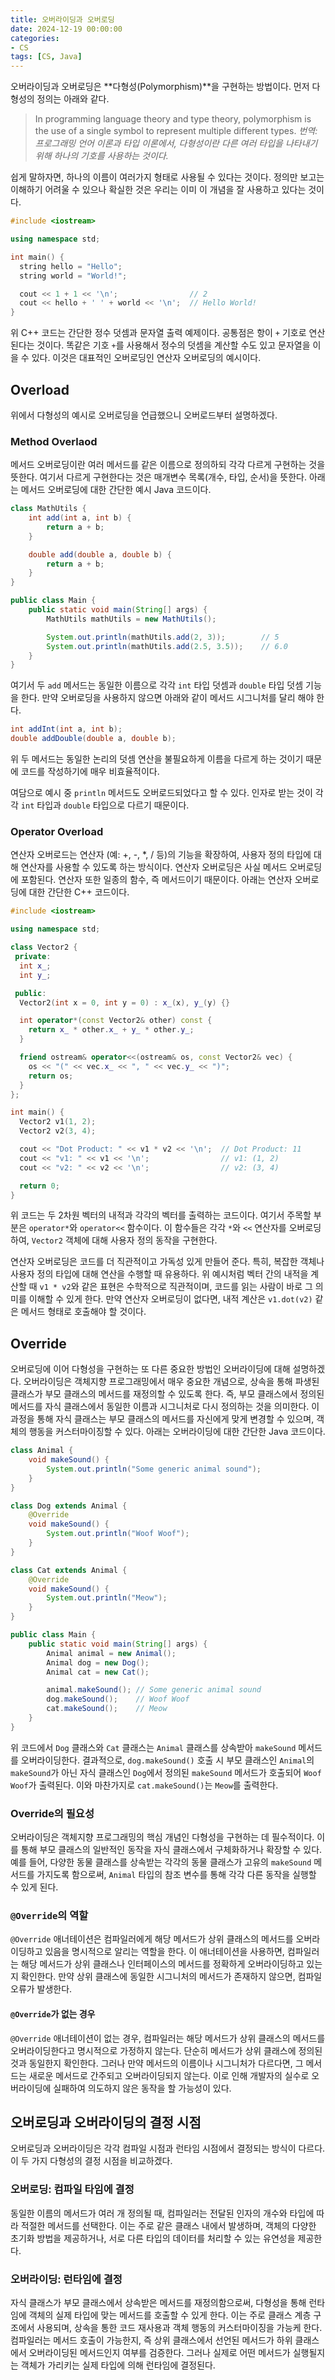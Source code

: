 ```yaml
---
title: 오버라이딩과 오버로딩
date: 2024-12-19 00:00:00
categories:
- CS
tags: [CS, Java]
---
```


오버라이딩과 오버로딩은 **다형성(Polymorphism)**을 구현하는 방법이다. 먼저 다형성의 정의는 아래와 같다.

> In programming language theory and type theory,
> polymorphism is the use of a single symbol to represent multiple different types.
_번역: 프로그래밍 언어 이론과 타입 이론에서, 다형성이란 다른 여러 타입을 나타내기 위해 하나의 기호를 사용하는 것이다._

쉽게 말하자면, 하나의 이름이 여러가지 형태로 사용될 수 있다는 것이다. 정의만 보고는 이해하기 어려울 수 있으나 확실한 것은 우리는 이미 이 개념을 잘 사용하고 있다는 것이다.

```cpp
#include <iostream>

using namespace std;

int main() {
  string hello = "Hello";
  string world = "World!";

  cout << 1 + 1 << '\n';                // 2
  cout << hello + ' ' + world << '\n';  // Hello World!
}
```

위 C++ 코드는 간단한 정수 덧셈과 문자열 출력 예제이다. 공통점은 항이 `+` 기호로 연산된다는 것이다.
똑같은 기호 `+`를 사용해서 정수의 덧셈을 계산할 수도 있고 문자열을 이을 수 있다. 이것은 대표적인 오버로딩인 연산자 오버로딩의 예시이다.

## Overload

위에서 다형성의 예시로 오버로딩을 언급했으니 오버로드부터 설명하겠다.

### Method Overlaod

메서드 오버로딩이란 여러 메서드를 같은 이름으로 정의하되 각각 다르게 구현하는 것을 뜻한다. 여기서 다르게 구현한다는 것은 매개변수 목록(개수, 타입, 순서)을 뜻한다.
아래는 메서드 오버로딩에 대한 간단한 예시 Java 코드이다.

```java
class MathUtils {
    int add(int a, int b) {
        return a + b;
    }

    double add(double a, double b) {
        return a + b;
    }
}

public class Main {
    public static void main(String[] args) {
        MathUtils mathUtils = new MathUtils();

        System.out.println(mathUtils.add(2, 3));        // 5
        System.out.println(mathUtils.add(2.5, 3.5));    // 6.0
    }
}
```

여기서 두 `add` 메서드는 동일한 이름으로 각각 `int` 타입 덧셈과 `double` 타입 덧셈 기능을 한다. 만약 오버로딩을 사용하지 않으면 아래와 같이 메서드 시그니처를 달리 해야 한다.

```java
int addInt(int a, int b);
double addDouble(double a, double b);
```

위 두 메서드는 동일한 논리의 덧셈 연산을 불필요하게 이름을 다르게 하는 것이기 때문에 코드를 작성하기에 매우 비효율적이다.

여담으로 예시 중 `println` 메서드도 오버로드되었다고 할 수 있다. 인자로 받는 것이 각각 `int` 타입과 `double` 타입으로 다르기 때문이다.

### Operator Overload

연산자 오버로드는 연산자 (예: +, -, *, / 등)의 기능을 확장하여, 사용자 정의 타입에 대해 연산자를 사용할 수 있도록 하는 방식이다.
연산자 오버로딩은 사실 메서드 오버로딩에 포함된다. 연산자 또한 일종의 함수, 즉 메서드이기 때문이다. 아래는 연산자 오버로딩에 대한 간단한 C++ 코드이다.

```cpp
#include <iostream>

using namespace std;

class Vector2 {
 private:
  int x_;
  int y_;

 public:
  Vector2(int x = 0, int y = 0) : x_(x), y_(y) {}

  int operator*(const Vector2& other) const {
    return x_ * other.x_ + y_ * other.y_;
  }

  friend ostream& operator<<(ostream& os, const Vector2& vec) {
    os << "(" << vec.x_ << ", " << vec.y_ << ")";
    return os;
  }
};

int main() {
  Vector2 v1(1, 2);
  Vector2 v2(3, 4);

  cout << "Dot Product: " << v1 * v2 << '\n';  // Dot Product: 11
  cout << "v1: " << v1 << '\n';                // v1: (1, 2)
  cout << "v2: " << v2 << '\n';                // v2: (3, 4)

  return 0;
}
```

위 코드는 두 2차원 벡터의 내적과 각각의 벡터를 출력하는 코드이다. 여기서 주목할 부분은 `operator*`와 `operator<<` 함수이다.
이 함수들은 각각 `*`와 `<<` 연산자를 오버로딩하여, `Vector2` 객체에 대해 사용자 정의 동작을 구현한다.

연산자 오버로딩은 코드를 더 직관적이고 가독성 있게 만들어 준다. 특히, 복잡한 객체나 사용자 정의 타입에 대해 연산을 수행할 때 유용하다.
위 예시처럼 벡터 간의 내적을 계산할 때 `v1 * v2`와 같은 표현은 수학적으로 직관적이며, 코드를 읽는 사람이 바로 그 의미를 이해할 수 있게 한다.
만약 연산자 오버로딩이 없다면, 내적 계산은 `v1.dot(v2)` 같은 메서드 형태로 호출해야 할 것이다.

## Override

오버로딩에 이어 다형성을 구현하는 또 다른 중요한 방법인 오버라이딩에 대해 설명하겠다.
오버라이딩은 객체지향 프로그래밍에서 매우 중요한 개념으로, 상속을 통해 파생된 클래스가 부모 클래스의 메서드를 재정의할 수 있도록 한다.
즉, 부모 클래스에서 정의된 메서드를 자식 클래스에서 동일한 이름과 시그니처로 다시 정의하는 것을 의미한다.
이 과정을 통해 자식 클래스는 부모 클래스의 메서드를 자신에게 맞게 변경할 수 있으며, 객체의 행동을 커스터마이징할 수 있다. 아래는 오버라이딩에 대한 간단한 Java 코드이다.

```java
class Animal {
    void makeSound() {
        System.out.println("Some generic animal sound");
    }
}

class Dog extends Animal {
    @Override
    void makeSound() {
        System.out.println("Woof Woof");
    }
}

class Cat extends Animal {
    @Override
    void makeSound() {
        System.out.println("Meow");
    }
}

public class Main {
    public static void main(String[] args) {
        Animal animal = new Animal();
        Animal dog = new Dog();
        Animal cat = new Cat();

        animal.makeSound(); // Some generic animal sound
        dog.makeSound();    // Woof Woof
        cat.makeSound();    // Meow
    }
}
```

위 코드에서 `Dog` 클래스와 `Cat` 클래스는 `Animal` 클래스를 상속받아 `makeSound` 메서드를 오버라이딩한다.
결과적으로, `dog.makeSound()` 호출 시 부모 클래스인 `Animal`의 `makeSound`가 아닌 자식 클래스인 `Dog`에서 정의된 `makeSound` 메서드가 호출되어 `Woof Woof`가 출력된다.
이와 마찬가지로 `cat.makeSound()`는 `Meow`를 출력한다.

### Override의 필요성

오버라이딩은 객체지향 프로그래밍의 핵심 개념인 다형성을 구현하는 데 필수적이다. 이를 통해 부모 클래스의 일반적인 동작을 자식 클래스에서 구체화하거나 확장할 수 있다.
예를 들어, 다양한 동물 클래스를 상속받는 각각의 동물 클래스가 고유의 `makeSound` 메서드를 가지도록 함으로써, `Animal` 타입의 참조 변수를 통해 각각 다른 동작을 실행할 수 있게 된다.

### `@Override`의 역할

`@Override` 애너테이션은 컴파일러에게 해당 메서드가 상위 클래스의 메서드를 오버라이딩하고 있음을 명시적으로 알리는 역할을 한다.
이 애너테이션을 사용하면, 컴파일러는 해당 메서드가 상위 클래스나 인터페이스의 메서드를 정확하게 오버라이딩하고 있는지 확인한다.
만약 상위 클래스에 동일한 시그니처의 메서드가 존재하지 않으면, 컴파일 오류가 발생한다.

#### `@Override`가 없는 경우

`@Override` 애너테이션이 없는 경우, 컴파일러는 해당 메서드가 상위 클래스의 메서드를 오버라이딩한다고 명시적으로 가정하지 않는다.
단순히 메서드가 상위 클래스에 정의된 것과 동일한지 확인한다. 그러나 만약 메서드의 이름이나 시그니처가 다르다면, 그 메서드는 새로운 메서드로 간주되고 오버라이딩되지 않는다.
이로 인해 개발자의 실수로 오버라이딩에 실패하여 의도하지 않은 동작을 할 가능성이 있다.

## 오버로딩과 오버라이딩의 결정 시점

오버로딩과 오버라이딩은 각각 컴파일 시점과 런타임 시점에서 결정되는 방식이 다르다. 이 두 가지 다형성의 결정 시점을 비교하겠다.

### 오버로딩: 컴파일 타임에 결정

동일한 이름의 메서드가 여러 개 정의될 때, 컴파일러는 전달된 인자의 개수와 타입에 따라 적절한 메서드를 선택한다.
이는 주로 같은 클래스 내에서 발생하며, 객체의 다양한 초기화 방법을 제공하거나, 서로 다른 타입의 데이터를 처리할 수 있는 유연성을 제공한다.

### 오버라이딩: 런타임에 결정

자식 클래스가 부모 클래스에서 상속받은 메서드를 재정의함으로써, 다형성을 통해 런타임에 객체의 실제 타입에 맞는 메서드를 호출할 수 있게 한다.
이는 주로 클래스 계층 구조에서 사용되며, 상속을 통한 코드 재사용과 객체 행동의 커스터마이징을 가능케 한다.
컴파일러는 메서드 호출이 가능한지, 즉 상위 클래스에서 선언된 메서드가 하위 클래스에서 오버라이딩된 메서드인지 여부를 검증한다.
그러나 실제로 어떤 메서드가 실행될지는 객체가 가리키는 실제 타입에 의해 런타임에 결정된다.

